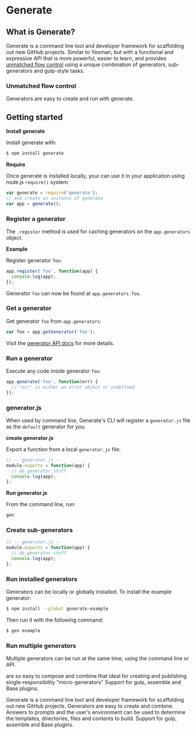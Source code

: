# Generate

## What is Generate?

Generate is a command line tool and developer framework for scaffolding out new GitHub projects. Similar to Yeoman, but with a functional and expressive API that is more powerful, easier to learn, and provides [unmatched flow control](#unmatched-flow-control) using a unique combination of generators, sub-generators and gulp-style tasks.

### Unmatched flow control

Generators are easy to create and run with generate.

## Getting started

**Install generate**

Install generate with:

```sh
$ npm install generate
```

**Require**

Once generate is installed locally, your can use it in your application using node.js `require()` system:

```js
var generate = require('generate');
// and create an instance of generate
var app = generate();
```

### Register a generator

The `.register` method is used for caching generators on the `app.generators` object.

**Example**

Register generator `foo`:

```js
app.register('foo', function(app) {
  console.log(app);
});
```

Generator `foo` can now be found at `app.generators.foo`.

### Get a generator

Get generator `foo` from `app.generators`:

```js
var foo = app.getGenerator('foo');
```

Visit the [generator API docs](api/generator.md) for more details.

### Run a generator

Execute any code inside generator `foo`:

```js
app.generate('foo', function(err) {
  // "err" is either an error object or undefined
});
```

### generator.js

When used by command line, Generate's CLI will register a `generator.js` file as the `default` generator for you.

**create generator.js**

Export a function from a local `generator.js` file:

```js
// -- generator.js --
module.exports = function(app) {
  // do generator stuff
  console.log(app);
};
```

**Run generator.js**

From the command line, run:

```sh
gen
```

### Create sub-generators

```js
// -- generator.js --
module.exports = function(app) {
  // do generator stuff
  console.log(app);
};
```

### Run installed generators

Generators can be locally or globally installed. To install the example generator:

```sh
$ npm install --global generate-example
```

Then run it with the following command:

```sh
$ gen example
```

### Run multiple generators

Multiple generators can be run at the same time, using the command line or API.

are so easy to compose and combine that ideal for creating and publishing single-responsibility "micro-generators" Support for gulp, assemble and Base plugins.

Generate is a command line tool and developer framework for scaffolding out new GitHub projects. Generators are easy to create and combine. Answers to prompts and the user's environment can be used to determine the templates, directories, files and contents to build. Support for gulp, assemble and Base plugins.